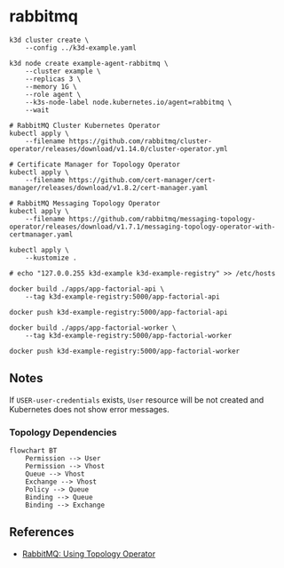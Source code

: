 # rabbitmq

```
k3d cluster create \
    --config ../k3d-example.yaml

k3d node create example-agent-rabbitmq \
    --cluster example \
    --replicas 3 \
    --memory 1G \
    --role agent \
    --k3s-node-label node.kubernetes.io/agent=rabbitmq \
    --wait

# RabbitMQ Cluster Kubernetes Operator
kubectl apply \
    --filename https://github.com/rabbitmq/cluster-operator/releases/download/v1.14.0/cluster-operator.yml

# Certificate Manager for Topology Operator
kubectl apply \
    --filename https://github.com/cert-manager/cert-manager/releases/download/v1.8.2/cert-manager.yaml

# RabbitMQ Messaging Topology Operator
kubectl apply \
    --filename https://github.com/rabbitmq/messaging-topology-operator/releases/download/v1.7.1/messaging-topology-operator-with-certmanager.yaml

kubectl apply \
    --kustomize .
```

```
# echo "127.0.0.255 k3d-example k3d-example-registry" >> /etc/hosts

docker build ./apps/app-factorial-api \
    --tag k3d-example-registry:5000/app-factorial-api

docker push k3d-example-registry:5000/app-factorial-api

docker build ./apps/app-factorial-worker \
    --tag k3d-example-registry:5000/app-factorial-worker

docker push k3d-example-registry:5000/app-factorial-worker
```

## Notes

If `USER-user-credentials` exists, `User` resource will be not created and
Kubernetes does not show error messages.

### Topology Dependencies

```mermaid
flowchart BT
    Permission --> User
    Permission --> Vhost
    Queue --> Vhost
    Exchange --> Vhost
    Policy --> Queue
    Binding --> Queue
    Binding --> Exchange
```

## References

* [RabbitMQ: Using Topology Operator](https://www.rabbitmq.com/kubernetes/operator/using-topology-operator.html)
